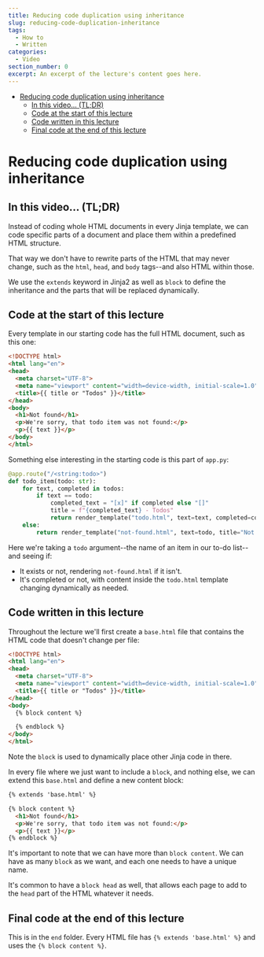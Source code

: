 ```yaml
---
title: Reducing code duplication using inheritance
slug: reducing-code-duplication-inheritance
tags:
  - How to
  - Written
categories:
  - Video
section_number: 0
excerpt: An excerpt of the lecture's content goes here.
---
```


- [Reducing code duplication using inheritance](#reducing-code-duplication-using-inheritance)
  - [In this video... (TL;DR)](#in-this-video-tldr)
  - [Code at the start of this lecture](#code-at-the-start-of-this-lecture)
  - [Code written in this lecture](#code-written-in-this-lecture)
  - [Final code at the end of this lecture](#final-code-at-the-end-of-this-lecture)

# Reducing code duplication using inheritance

## In this video... (TL;DR)

Instead of coding whole HTML documents in every Jinja template, we can code specific parts of a document and place them within a predefined HTML structure.

That way we don't have to rewrite parts of the HTML that may never change, such as the `html`, `head`, and `body` tags--and also HTML within those.

We use the `extends` keyword in Jinja2 as well as `block` to define the inheritance and the parts that will be replaced dynamically.

## Code at the start of this lecture

Every template in our starting code has the full HTML document, such as this one:

```html
<!DOCTYPE html>
<html lang="en">
<head>
  <meta charset="UTF-8">
  <meta name="viewport" content="width=device-width, initial-scale=1.0">
  <title>{{ title or "Todos" }}</title>
</head>
<body>
  <h1>Not found</h1>
  <p>We're sorry, that todo item was not found:</p>
  <p>{{ text }}</p>
</body>
</html>
```

Something else interesting in the starting code is this part of `app.py`:

```py
@app.route("/<string:todo>")
def todo_item(todo: str):
    for text, completed in todos:
        if text == todo:
            completed_text = "[x]" if completed else "[]"
            title = f"{completed_text} - Todos"
            return render_template("todo.html", text=text, completed=completed, title=title)
    else:
        return render_template("not-found.html", text=todo, title="Not found")
```

Here we're taking a `todo` argument--the name of an item in our to-do list--and seeing if:

- It exists or not, rendering `not-found.html` if it isn't.
- It's completed or not, with content inside the `todo.html` template changing dynamically as needed.

## Code written in this lecture

Throughout the lecture we'll first create a `base.html` file that contains the HTML code that doesn't change per file:

```html
<!DOCTYPE html>
<html lang="en">
<head>
  <meta charset="UTF-8">
  <meta name="viewport" content="width=device-width, initial-scale=1.0">
  <title>{{ title or "Todos" }}</title>
</head>
<body>
  {% block content %}

  {% endblock %}
</body>
</html>
```

Note the `block` is used to dynamically place other Jinja code in there.

In every file where we just want to include a `block`, and nothing else, we can extend this `base.html` and define a new content block:

```html
{% extends 'base.html' %}

{% block content %}
  <h1>Not found</h1>
  <p>We're sorry, that todo item was not found:</p>
  <p>{{ text }}</p>
{% endblock %}
```

It's important to note that we can have more than `block content`. We can have as many `block` as we want, and each one needs to have a unique name.

It's common to have a `block head` as well, that allows each page to add to the `head` part of the HTML whatever it needs.

## Final code at the end of this lecture

This is in the `end` folder. Every HTML file has `{% extends 'base.html' %}` and uses the `{% block content %}`.
